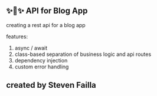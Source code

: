 ## ✨🚀✨ API for Blog App 

  creating a rest api for a blog app
  
  features:
   1. async / await
   2. class-based separation of business logic and api routes
   3. dependency injection
   4. custom error handling
  

## created by Steven Failla